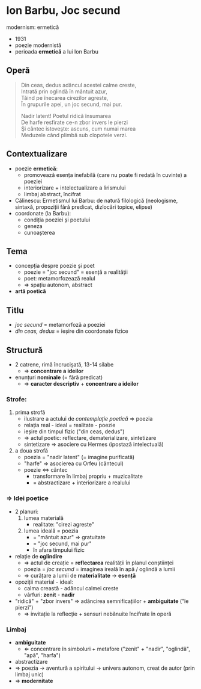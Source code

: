 Ion Barbu, Joc secund
===
modernism: ermetică

* 1931
* poezie modernistă
* perioada **ermetică** a lui Ion Barbu

## Operă

> Din ceas, dedus adâncul acestei calme creste,  
> Intrată prin oglindă în mântuit azur,  
> Tăind pe înecarea cirezilor agreste,  
> În grupurile apei, un joc secund, mai pur.  
>
> Nadir latent! Poetul ridică însumarea  
> De harfe resfirate ce-n zbor invers le pierzi  
> Şi cântec istoveşte: ascuns, cum numai marea  
> Meduzele când plimbă sub clopotele verzi.  

## Contextualizare

* poezie **ermetică**:
	* promovează esența inefabilă (care nu poate fi redată în cuvinte) a poeziei
	* interiorizare + intelectualizare a lirismului
	* limbaj abstract, încifrat
* Călinescu: Ermetismul lui Barbu: de natură filologică (neologisme, sintaxă, propoziții fără predicat, dizlocări topice, elipse)
* coordonate (la Barbu):
	* condiția poeziei și poetului
	* geneza
	* cunoașterea

## Tema

* concepția despre poezie și poet
	* poezie = "joc secund" = esență a realității
	* poet: metamorfozează realul
	* ⇒ spațiu autonom, abstract
* **artă poetică**

## Titlu

* *joc secund* = metamorfoză a poeziei
* *din ceas, dedus* = ieșire din coordonate fizice

## Structură

* 2 catrene, rimă încrucișată, 13-14 silabe
	* ⇒ **concentrare a ideilor**
* enunțuri **nominale** (= fără predicat)
	* ⇒ **caracter descriptiv** + **concentrare a ideilor**

### Strofe:

1. prima strofă
	* ilustrare a actului de *contemplație poetică* ⇒ poezia
	* relația real - ideal = realitate - poezie
	* ieșire din timpul fizic ("din ceas, dedus")
	* ⇒ actul poetic: reflectare, dematerializare, sintetizare
	* sintetizare ⇒ asociere cu Hermes (ipostază intelectuală)
2. a doua strofă
	* poezia = "nadir latent" (= imagine purificată)
	* "harfe" ⇒ asocierea cu Orfeu (cântecul)
	* poezie ⇔ cântec
		* transformare în limbaj propriu + muzicalitate
		* = abstractizare + interiorizare a realului

### ⇒ Idei poetice

* 2 planuri:
	1. lumea materială
		* realitate: "cirezi agreste"
	2. lumea ideală = poezia
		* = "mântuit azur" ⇒ gratuitate
		* = "joc secund, mai pur"
		* în afara timpului fizic
* relație de **oglindire**
	* ⇒ actul de creație = **reflectarea** realității în planul conștiinței
	* poezia = *joc secund* = imaginea ireală în apă / oglindă a lumii
	* ⇒ curățare a lumii de **materialitate** → **esență**
* opoziții material - ideal:
	* calma creastă - adâncul calmei creste
	* vârfuri: **zenit** - **nadir**
* "ridică" + "zbor invers" ⇒ adâncirea semnificațiilor + **ambiguitate** ("le pierzi")
	* ⇒ invitație la reflecție + sensuri nebănuite încifrate în operă

### Limbaj

* **ambiguitate**
	* ⇐ concentrare în simboluri + metafore ("zenit" + "nadir", "oglindă", "apă", "harfa")
* abstractizare
* ⇒ poezia → aventură a spiritului → univers autonom, creat de autor (prin limbaj unic)
* ⇒ **modernitate**